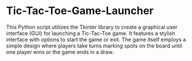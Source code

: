 # Tic-Tac-Toe-Game-Launcher
This Python script utilizes the Tkinter library to create a graphical user interface (GUI) for launching a Tic-Tac-Toe game. It features a stylish interface with options to start the game or exit. The game itself employs a simple design where players take turns marking spots on the board until one player wins or the game ends in a draw.
